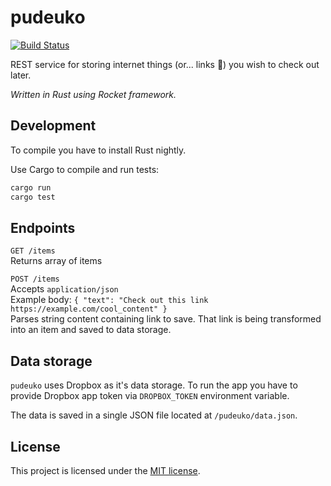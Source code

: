 # pudeuko
[![Build Status](https://travis-ci.org/Deseteral/pudeuko.svg?branch=master)](https://travis-ci.org/Deseteral/pudeuko)

REST service for storing internet things (or... links 🤔) you wish to check out later.

*Written in Rust using Rocket framework.*

## Development
To compile you have to install Rust nightly.

Use Cargo to compile and run tests:
```sh
cargo run
cargo test
```

## Endpoints

`GET /items` \
Returns array of items

`POST /items` \
Accepts `application/json` \
Example body: `{ "text": "Check out this link https://example.com/cool_content" }` \
Parses string content containing link to save. That link is being transformed into an item and saved
to data storage.

## Data storage
`pudeuko` uses Dropbox as it's data storage. To run the app you have to provide Dropbox app token
via  `DROPBOX_TOKEN` environment variable.

The data is saved in a single JSON file located at `/pudeuko/data.json`.

## License
This project is licensed under the [MIT license](LICENSE).
